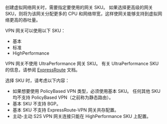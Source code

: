创建虚拟网络网关时，需要指定要使用的网关 SKU。 如果选择更高级的网关 SKU，则将为该网关分配更多的 CPU 和网络带宽，这样使网关能够支持到虚拟网络更高的吞吐量。

VPN 网关可以使用以下 SKU：

* 基本
* 标准
* HighPerformance

VPN 网关不使用 UltraPerformance 网关 SKU。 有关 UltraPerformance SKU 的信息，请参阅 [ExpressRoute](../articles/expressroute/expressroute-about-virtual-network-gateways.md) 文档。

选择 SKU 时，请考虑以下内容：

* 如果想要使用 PolicyBased VPN 类型，必须使用基本 SKU。 任何其他 SKU 均不支持 PolicyBased VPN（之前称为静态路由）。
* 基本 SKU 不支持 BGP。
* 基本 SKU 不支持 ExpressRoute-VPN 网关共存配置。
* 主动-主动 S2S VPN 网关连接只能在 HighPerformance SKU 上配置。